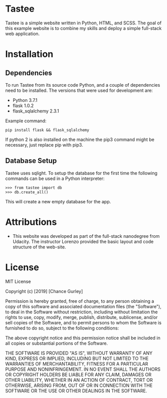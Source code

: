 # Tastee
Tastee is a simple website written in Python, HTML, and SCSS. The goal of this example website is to combine my skills and deploy a simple full-stack web application.
# Installation
## Dependencies
To run Tastee from its source code Python, and a couple of dependencies need to be installed. The versions that were used for development are:
- Python 3.7.1 
- flask 1.0.2
- flask_sqlalchemy 2.3.1

Example command:
```
pip install flask && flask_sqlalchemy
```
If python 2 is also installed on the machine the pip3 command might be necessary, just replace pip with pip3.
## Database Setup
Tastee uses sqlight. To setup the database for the first time the following commands can be used in a Python interpreter:
```
>>> from tastee import db
>>> db.create_all()
```
This will create a new empty database for the app.

# Attributions
- This website was developed as part of the full-stack nanodegree from Udacity. The instructor Lorenzo provided the basic layout and code structure of the web-site.
# License
MIT License

Copyright (c) [2019] [Chance Gurley]

Permission is hereby granted, free of charge, to any person obtaining a copy
of this software and associated documentation files (the "Software"), to deal
in the Software without restriction, including without limitation the rights
to use, copy, modify, merge, publish, distribute, sublicense, and/or sell
copies of the Software, and to permit persons to whom the Software is
furnished to do so, subject to the following conditions:

The above copyright notice and this permission notice shall be included in all
copies or substantial portions of the Software.

THE SOFTWARE IS PROVIDED "AS IS", WITHOUT WARRANTY OF ANY KIND, EXPRESS OR
IMPLIED, INCLUDING BUT NOT LIMITED TO THE WARRANTIES OF MERCHANTABILITY,
FITNESS FOR A PARTICULAR PURPOSE AND NONINFRINGEMENT. IN NO EVENT SHALL THE
AUTHORS OR COPYRIGHT HOLDERS BE LIABLE FOR ANY CLAIM, DAMAGES OR OTHER
LIABILITY, WHETHER IN AN ACTION OF CONTRACT, TORT OR OTHERWISE, ARISING FROM,
OUT OF OR IN CONNECTION WITH THE SOFTWARE OR THE USE OR OTHER DEALINGS IN THE
SOFTWARE.